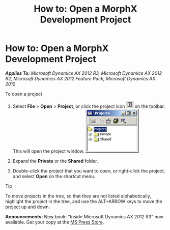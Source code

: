 ﻿---
title: 'How to: Open a MorphX Development Project'
TOCTitle: 'How to: Open a MorphX Development Project'
ms:assetid: 1079356e-2c10-411f-8ba4-d9d9df9138f5
ms:mtpsurl: https://msdn.microsoft.com/en-us/library/Aa596769(v=AX.60)
ms:contentKeyID: 35240547
ms.date: 05/18/2015
mtps_version: v=AX.60
---

# How to: Open a MorphX Development Project 


_**Applies To:** Microsoft Dynamics AX 2012 R3, Microsoft Dynamics AX 2012 R2, Microsoft Dynamics AX 2012 Feature Pack, Microsoft Dynamics AX 2012_

To open a project

1.  Select **File** \> **Open** \> **Project**, or click the project icon ![Project icon](images/Aa596769.IdeProjectIcon(en-us,AX.60).gif "Project icon") on the toolbar. This will open the project window. ![Projects window](images/Aa596769.IdeProjects(en-us,AX.60).gif "Projects window")

2.  Expand the **Private** or the **Shared** folder.

3.  Double-click the project that you want to open, or right-click the project, and select **Open** on the shortcut menu.


> [!TIP]
> <P>To move projects in the tree, so that they are not listed alphabetically, highlight the project in the tree, and use the ALT+ARROW keys to move the project up and down.</P>


  
**Announcements:** New book: "Inside Microsoft Dynamics AX 2012 R3" now available. Get your copy at the [MS Press Store](https://www.microsoftpressstore.com/store/inside-microsoft-dynamics-ax-2012-r3-9780735685109).

